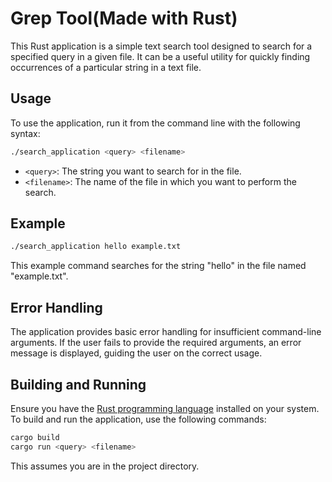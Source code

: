 # Grep Tool(Made with Rust)

This Rust application is a simple text search tool designed to search for a specified query in a given file. It can be a useful utility for quickly finding occurrences of a particular string in a text file.

## Usage

To use the application, run it from the command line with the following syntax:

```bash
./search_application <query> <filename>
```

- `<query>`: The string you want to search for in the file.
- `<filename>`: The name of the file in which you want to perform the search.

## Example

```bash
./search_application hello example.txt
```

This example command searches for the string "hello" in the file named "example.txt".

## Error Handling

The application provides basic error handling for insufficient command-line arguments. If the user fails to provide the required arguments, an error message is displayed, guiding the user on the correct usage.

## Building and Running

Ensure you have the [Rust programming language](https://www.rust-lang.org/) installed on your system. To build and run the application, use the following commands:

```bash
cargo build
cargo run <query> <filename>
```

This assumes you are in the project directory.
